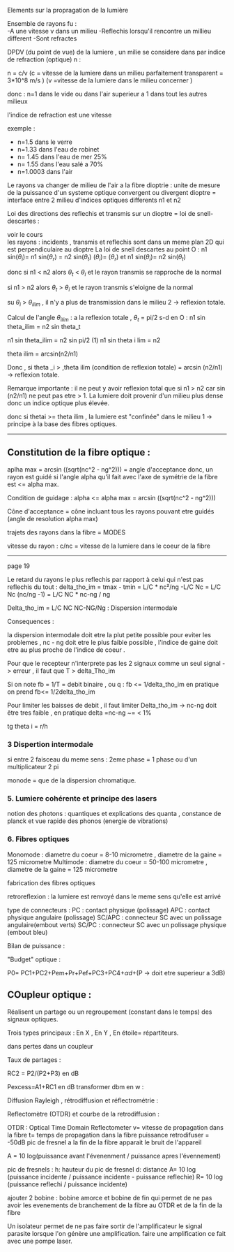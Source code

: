 Elements sur la propragation de la lumière 

Ensemble de rayons fu :  
    -A une vitesse v dans un milieu 
    -Reflechis lorsqu'il rencontre un millieu different
    -Sont refractes 

DPDV (du point de vue) de la lumiere , un milie se considere dans par indice de refraction (optique) n  : 


n = c/v (c = vitesse de la lumiere dans un milieu parfaitement transparent = 3*10^8 m/s ) (v =vitesse de la lumiere dans le milieu concerner )

donc :
n=1 dans le vide ou dans l'air 
superieur a 1 dans tout les autres milieux
 
l'indice de refraction est une vitesse 

exemple : 
* n=1.5 dans le verre 
* n=1.33 dans l'eau de robinet
* n= 1.45 dans l'eau de mer 25% 
* n= 1.55 dans l'eau salé a 70%
* n=1.0003 dans l'air 

Le rayons va changer de milieu de l'air a la fibre 
dioptrie : unite de mesure de la puissance d'un systeme optique convergent ou divergent
dioptre = interface entre 2 milieu d'indices optiques differents n1 et n2 

Loi des directions des reflechis et transmis sur un dioptre = loi de snell-descartes :  

voir le cours  
les rayons : 
incidents , transmis et reflechis sont dans un meme plan 2D  qui est perpendiculaire au dioptre
La loi de snell descartes au point O : 
n1 sin($\theta_i$)= n1 sin($\theta_r$) = n2 sin($\theta_t$) ($\theta_i$)= ($\theta_r$) et n1 sin($\theta_i$)= n2 sin($\theta_t$)

donc si n1 < n2 alors $\theta_t$ < $\theta_i$ et le rayon transmis se rapproche de la normal 

si n1 > n2 alors $\theta_t$ > $\theta_i$ et le rayon transmis s'eloigne de la normal

su $\theta_i$ > $\theta_{ilim}$  , il n'y a plus de transmission dans le milieu 2 -> reflexion totale. 

Calcul de l'angle $\theta_{ilim}$ :
a la reflexion totale , $\theta_t$ = pi/2 
s-d en O : n1 sin theta_ilim = n2 sin theta_t

n1 sin theta_ilim = n2 sin pi/2 (1)
n1 sin theta i lim = n2

theta ilim = arcsin(n2/n1)

Donc , si theta _i > ,theta ilim (condition de reflexion totale) = arcsin (n2/n1) -> reflexion totale.

Remarque importante : il ne peut y avoir reflexion total que si n1 > n2 car sin (n2/n1) ne peut pas etre > 1. 
La lumiere doit provenir d'un milieu plus dense donc un indice optique plus élevée.

donc si thetai >= theta ilim , la lumiere est "confinée" dans le milieu 1 -> principe à la base des fibres optiques. 

---
## Constitution de la fibre optique : 


aplha max = arcsin ((sqrt(nc^2 - ng^2))) = angle d'acceptance 
donc, un rayon est guidé si l'angle alpha qu'il fait avec l'axe de symétrie de la fibre est <= alpha max. 

Condition de guidage : alpha <= alpha max = arcsin ((sqrt(nc^2 - ng^2)))

Cône d'acceptance = cône incluant tous les rayons pouvant etre guidés (angle de resolution alpha max)

trajets des rayons dans la fibre = MODES 

vitesse du rayon : c/nc = vitesse de la lumiere dans le coeur de la fibre

--- 
page 19 

Le retard du rayons le plus reflechis par rapport à celui qui n'est pas reflechis du tout : delta_tho_im = tmax - tmin = L/C * nc²/ng -L/C Nc = L/C Nc (nc/ng -1) = L/C NC * nc-ng / ng 

Delta_tho_im = L/C NC NC-NG/Ng : Dispersion intermodale 

Consequences : 

la dispersion intermodale doit etre la plut petite possible pour eviter les problemes , nc - ng doit etre le plus faible possible , l'indice de gaine doit etre au plus proche de l'indice de coeur . 

Pour que le recepteur n'interprete pas les 2 signaux comme un seul signal -> erreur , il faut que T > delta_Tho_im

Si on note fb = 1/T = debit binaire , ou q :
fb <= 1/delta_tho_im
en pratique on prend fb<= 1/2delta_tho_im 

Pour limiter les baisses de debit , il faut limiter Delta_tho_im -> nc-ng doit être tres faible , en pratique delta =nc-ng ~= < 1% 


tg theta i = r/h


### 3 Dispertion intermodale 

si entre 2 faisceau du meme sens : 2eme phase = 1 phase ou d'un multiplicateur 2 pi

monode = que de la dispersion chromatique. 


### 5. Lumiere cohérente et principe des lasers 

notion des photons : quantiques et explications des quanta , constance de planck et vue rapide des phonos (energie de vibrations)




### 6. Fibres optiques 

Monomode : diametre du coeur = 8-10 micrometre , diametre de la gaine = 125 micrometre
Multimode : diametre du coeur = 50-100 micrometre , diametre de la gaine = 125 micrometre


fabrication des fibres optiques 

retroreflexion : la lumiere est renvoyé dans le meme sens qu'elle est arrivé

type de connecteurs :
PC : contact physique (polissage)
APC : contact physique angulaire (polissage)
SC/APC : connecteur SC avec un polissage angulaire(embout verts)
SC/PC : connecteur SC avec un polissage physique (embout bleu)

Bilan de puissance : 

"Budget" optique : 

P0= PC1+PC2+Pem+Pr+Pef+PC3+PC4+$\alpha d$+(P -> doit etre superieur a 3dB)

## COupleur optique : 

Réalisent un partage ou un regroupement (constant dans le temps) des signaux optiques. 

Trois types principaux :
En X , En Y , En étoile= répartiteurs.

dans pertes dans un coupleur 

Taux de partages :

RC2 = P2/(P2+P3) en dB

Pexcess=A1+RC1 en dB
transformer dbm en w :

Diffusion Rayleigh , rétrodiffusion et réflectrométrie :

Reflectomètre (OTDR) et courbe de la retrodiffusion :

OTDR : Optical Time Domain Reflectometer
v= vitesse de propagation dans la fibre 
t= temps de propagation dans la fibre
puissance retrodifuser = -50dB 
pic de fresnel 
a la fin de la fibre apparait le bruit de l'appareil 

A = 10 log(puissance avant l'évenenment / puissance apres l'évennement)

pic de fresnels :
h: hauteur du pic de fresnel
d: distance 
A= 10 log (puissance incidente / puissance incidente - puissance reflechie)
R= 10 log (puissance reflechi / puissance incidente)

ajouter 2 bobine : bobine amorce et bobine de fin qui permet de ne pas avoir les evenements de branchement de la fibre au OTDR et de la fin de la fibre

Un isolateur permet de ne pas faire sortir de l'amplificateur le signal parasite lorsque l'on génère une amplification. faire une amplification ce fait avec une pompe laser. 




